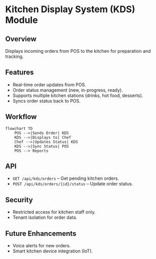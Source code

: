 # Kitchen Display System (KDS) Module

## Overview
Displays incoming orders from POS to the kitchen for preparation and tracking.

## Features
- Real-time order updates from POS.  
- Order status management (new, in-progress, ready).  
- Supports multiple kitchen stations (drinks, hot food, desserts).  
- Syncs order status back to POS.  

## Workflow
```mermaid
flowchart TD
    POS -->|Sends Order| KDS
    KDS -->|Displays to| Chef
    Chef -->|Updates Status| KDS
    KDS -->|Sync Status| POS
    POS --> Reports
```

## API
- `GET /api/kds/orders` – Get pending kitchen orders.  
- `POST /api/kds/orders/{id}/status` – Update order status.  

## Security
- Restricted access for kitchen staff only.  
- Tenant isolation for order data.  

## Future Enhancements
- Voice alerts for new orders.  
- Smart kitchen device integration (IoT).  
